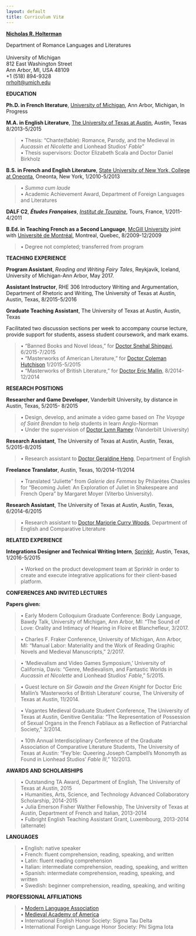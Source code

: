 ```yaml
---
layout: default
title: Curriculum Vitæ
---
```

<div class="center-text">
<b> <a href="https://lsa.umich.edu/rll/people/current-graduate-studets/nrholt.html">Nicholas R. Holterman</a> </b> <br/>

Department of Romance Languages and Literatures <br/>  
University of Michigan <br/>
812 East Washington Street <br/>
Ann Arbor, MI, USA 48109 <br/>
+1 (518) 894-9328 <br/>
nrholt@umich.edu <br/>
</div>

**EDUCATION**

**Ph.D. in French literature**, [University of Michigan](http://umich.edu/), Ann Arbor, Michigan, In Progress

**M.A. in English Literature**, [The University of Texas at Austin](http://www.utexas.edu/), Austin, Texas 8/2013-5/2015

> • Thesis: “Chante(fable): Romance, Parody, and the Medieval in *Aucassin et Nicolette* and Lionhead Studios’ *Fable*”  
> • Thesis supervisors: Doctor Elizabeth Scala and Doctor Daniel
> Birkholz

**B.S. in French and English Literature**, [State University of New York,
College at Oneonta](http://suny.oneonta.edu/), Oneonta, New York, 1/2010-5/2013

> • *Summa cum laude*  
> • Academic Achievement Award, Department of Foreign Languages and Literatures

**DALF C2**, ***Études Françaises***, [*Institut de Touraine*](http://www.institutdetouraine.com/fr), Tours,
France, 1/2011-4/2011

**B.Ed. in Teaching French as a Second Language**, [McGill University](http://www.mcgill.ca/)
joint with [Université de Montréal](http://www.umontreal.ca/), Montreal, Quebec, 8/2009-12/2009

> • Degree not completed; transferred from program

**TEACHING EXPERIENCE**

**Program Assistant**, *Reading and Writing Fairy Tales*, Reykjavík, Iceland, University of Michigan-Ann Arbor, May 2017.

**Assistant Instructor**, RHE 306 Introductory Writing and Argumentation, Department of Rhetoric and Writing, The University of Texas at Austin, Austin, Texas, 8/2015-5/2016

**Graduate Teaching Assistant**, The University of Texas at Austin,
Austin, Texas

Facilitated two discussion sections per week to accompany course
lecture, provide support for students, assess student coursework, and mark exams.

> • “Banned Books and Novel Ideas,” for [Doctor Snehal Shingavi](http://liberalarts.utexas.edu/english/faculty/sas347),
> 6/2015-7/2015  
> • “Masterworks of American Literature,” for [Doctor Coleman Hutchison](http://liberalarts.utexas.edu/english/faculty/ch8837)
> 1/2015-5/2015  
> • “Masterworks of British Literature,” for [Doctor Eric Mallin](http://liberalarts.utexas.edu/english/faculty/mallines),
> 8/2014-12/2014

**RESEARCH POSITIONS**

**Researcher and Game Developer**, Vanderbilt University, by distance in
Austin, Texas, 5/2015- 8/2015

> • Design, develop, and animate a video game based on *The Voyage of
> Saint Brendan* to help students in learn Anglo-Norman  
> • Under the supervision of [Doctor Lynn Ramey](https://my.vanderbilt.edu/lynnramey/) (Vanderbilt University)

**Research Assistant**, The University of Texas at Austin, Austin,
Texas, 5/2015-8/2015

> • Research assistant to [Doctor Geraldine Heng](http://liberalarts.utexas.edu/english/faculty/heng), Department of English

**Freelance Translator**, Austin, Texas, 10/2014-11/2014

> • Translated “Juliette” from *Galerie des Femmes* by Philarètes
> Chasles for “Becoming Juliet: An Exploration of Juliet in Shakespeare
> and French Opera” by Margaret Moyer (Viterbo University).

**Research Assistant**, The University of Texas at Austin, Austin,
Texas, 6/2014-6/2015

> • Research assistant to [Doctor Marjorie Curry Woods](http://liberalarts.utexas.edu/english/faculty/woodsmc), Department of
> English and Comparative Literature

**RELATED EXPERIENCE**

**Integrations Designer and Technical Writing Intern**, [Sprinklr](https://www.sprinklr.com/),
Austin, Texas, 1/2016-5/2015

> • Worked on the product development team at Sprinklr in order to
> create and execute integrative applications for their client-based
> platform.

**CONFERENCES AND INVITED LECTURES**

**Papers given:**

> • Early Modern Colloquium Graduate Conference: Body Language, Bawdy Talk, University of Michigan, Ann Arbor, MI: “The Sound of Love: Orality and Intimacy of Hearing in Floire et Blanchefleur, 3/2017.

> • Charles F. Fraker Conference, University of Michigan, Ann Arbor, MI: “Manual Labor: Materiality and the Work of Reading Graphic Novels and Medieval Manuscripts,” 2/2017.  

> • ‘Medievalism and Video Games Symposium,’ University of California,
Davis: “Genre, Medievalism, and Fantastic Worlds in *Aucassin et Nicolette* and
Lionhead Studios’ *Fable*,” 5/2015.  

> • Guest lecture on *Sir Gawain and the Green Knight* for Doctor Eric
Mallin’s ‘Masterworks of British Literature’ course, The University of Texas at Austin, 11/2014.  

> • Vagantes Medieval Graduate Student Conference, The University of Texas
at Austin, Genitive Genitalia: “The Representation of Possession of Sexual Organs in the
French Fabliaux as a Reflection of Patriarchal Society,” 3/2014.  

> • 10th Annual Interdisciplinary Conference of the Graduate Association of
Comparative Literature Students, The University of Texas at Austin: “Fey’ble: Queering Joseph
Campbell’s Monomyth as Found in Lionhead Studios’ *Fable* *III*,” 10/2013.  

**AWARDS AND SCHOLARSHIPS**

> • Outstanding TA Award, Department of English, The University of Texas
> at Austin, 2015  
> • Humanities, Arts, Science, and Technology Advanced Collaboratory
> Scholarship, 2014-2015  
> • Julia Emerson Fisher Walther Fellowship, The University of Texas at
> Austin, Department of French and Italian, 2013-2014  
> • Fulbright English Teaching Assistant Grant, Luxembourg, 2013-2014
> (alternate)

**LANGUAGES**

> • English: native speaker  
> • French: fluent comprehension, reading, speaking, and written  
> • Latin: fluent reading comprehension  
> • Italian: intermediate comprehension, reading, speaking, and written  
> • Spanish: intermediate comprehension, reading, speaking, and written  
> • Swedish: beginner comprehension, reading, speaking, and writing

**PROFESSIONAL AFFILIATIONS**

> • [Modern Language Association](https://www.mla.org/)  
> • [Medieval Academy of America](http://www.medievalacademy.org/)  
> • International English Honor Society: Sigma Tau Delta  
> • International Foreign Language Honor Society: Phi Sigma Iota
